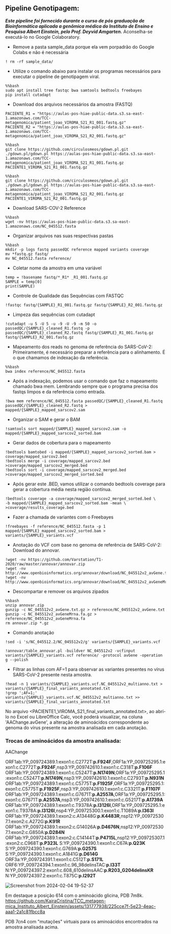 ## Pipeline Genotipagem:
***Este pipeline foi fornecido durante o curso de pós graduação de Bioinformática aplicada a genômica médica do Instituto de Ensino e Pesquisa Albert Einstein, pelo Prof. Deyvid Amgarten.*** Aconselha-se executá-lo no Google Colaboratory.

- Remove a pasta sample_data porque ela vem porpadrão do Google Colabs e não é necessária
```
! rm -rf sample_data/
```
- Utilize o comando abaixo para instalar os programas necessários para executar o pipeline de genotipagem viral.
```
%%bash
sudo apt install tree fastqc bwa samtools bedtools freebayes
pip install cutadapt
```
- Download dos arquivos necessários da amostra (FASTQ)
```
PACIENTE_R1 = "https://aulas-pos-hiae-public-data.s3.sa-east-1.amazonaws.com/TCC-metagenomica/patient_joao_VIROMA_S21_R1_001.fastq.gz"
PACIENTE_R2 = "https://aulas-pos-hiae-public-data.s3.sa-east-1.amazonaws.com/TCC-metagenomica/patient_joao_VIROMA_S21_R2_001.fastq.gz"
```
```
%%bash
git clone https://github.com/circulosmeos/gdown.pl.git
./gdown.pl/gdown.pl https://aulas-pos-hiae-public-data.s3.sa-east-1.amazonaws.com/TCC-metagenomica/patient_joao_VIROMA_S21_R1_001.fastq.gz PACIENTE1_VIROMA_S21_R1_001.fastq.gz
```
```
%%bash
git clone https://github.com/circulosmeos/gdown.pl.git
./gdown.pl/gdown.pl https://aulas-pos-hiae-public-data.s3.sa-east-1.amazonaws.com/TCC-metagenomica/patient_joao_VIROMA_S21_R2_001.fastq.gz PACIENTE1_VIROMA_S21_R2_001.fastq.gz
```
- Download SARS-COV-2 Reference
```
%%bash
wget -nv https://aulas-pos-hiae-public-data.s3.sa-east-1.amazonaws.com/NC_045512.fasta
```
- Organizar arquivos nas suas respectivas pastas
```
%%bash
mkdir -p logs fastq passedQC reference mapped variants coverage
mv *fastq.gz fastq/
mv NC_045512.fasta reference/
```
- Coletar nome da amostra em uma variável
```
temp = !basename fastq/*_R1* _R1_001.fastq.gz
SAMPLE = temp[0]
print(SAMPLE)
```
- Controle de Qualidade das Sequências com FASTQC
```
!fastqc fastq/{SAMPLE}_R1_001.fastq.gz fastq/{SAMPLE}_R2_001.fastq.gz
```
- Limpeza das sequências com cutadapt
```
!cutadapt -u 5 -U 5 -u -9 -U -9 -m 50 -o passedQC/{SAMPLE}_cleaned_R1.fastq -p passedQC/{SAMPLE}_cleaned_R2.fastq fastq/{SAMPLE}_R1_001.fastq.gz fastq/{SAMPLE}_R2_001.fastq.gz
```
- Mapeamento dos reads no genoma de referência do SARS-CoV-2: Primeiramente, é necessário preparar a referência para o alinhamento. É o que chamamos de indexação da referência.
```
%%bash
bwa index reference/NC_045512.fasta
```
- Após a indexação, podemos usar o comando que faz o mapeamento chamado bwa mem. Lembrando sempre que o programa precisa dos fastqs limpos e da referência como entrada.
```
!bwa mem reference/NC_045512.fasta passedQC/{SAMPLE}_cleaned_R1.fastq passedQC/{SAMPLE}_cleaned_R2.fastq > mapped/{SAMPLE}_mapped_sarscov2.sam
```
- Organizar o SAM e gerar o BAM
```
!samtools sort mapped/{SAMPLE}_mapped_sarscov2.sam -o mapped/{SAMPLE}_mapped_sarscov2_sorted.bam
```
- Gerar dados de cobertura para o mapeamento
```
!bedtools bamtobed -i mapped/{SAMPLE}_mapped_sarscov2_sorted.bam > coverage/mapped_sarcov2.bed
!bedtools merge -i coverage/mapped_sarcov2.bed >coverage/mapped_sarscov2_merged.bed
!bedtools sort -i coverage/mapped_sarscov2_merged.bed >coverage/mapped_sarscov2_merged_sorted.bed
```
- Após gerar este .BED, vamos utilizar o comando bedtools coverage para gerar a cobertura média nesta região contínua.
```
!bedtools coverage -a coverage/mapped_sarscov2_merged_sorted.bed \
-b mapped/{SAMPLE}_mapped_sarscov2_sorted.bam -mean \
>coverage/results_coverage.bed
```
- Fazer a chamada de variantes com o Freebayes
```
!freebayes -f reference/NC_045512.fasta -p 1 mapped/{SAMPLE}_mapped_sarscov2_sorted.bam > variants/{SAMPLE}_variants.vcf
```
- Anotação do VCF com base no genoma de referência de SARS-CoV-2: Download do annovar.
```
!wget -nv https://github.com/Varstation/T1-2020/raw/master/annovar/annovar.zip
!wget -nv http://www.openbioinformatics.org/annovar/download/NC_045512v2_avGene.txt.gz
!wget -nv http://www.openbioinformatics.org/annovar/download/NC_045512v2_avGeneMrna.fa.gz
```
- Descompartar e remover os arquivos zipados
```
%%bash
unzip annovar.zip
gunzip -c NC_045512v2_avGene.txt.gz > reference/NC_045512v2_avGene.txt
gunzip -c NC_045512v2_avGeneMrna.fa.gz > reference/NC_045512v2_avGeneMrna.fa
rm annovar.zip *.gz
```
- Comando anotação
```
!sed -i 's/NC_045512.2/NC_045512v2/g' variants/{SAMPLE}_variants.vcf
```
```
!annovar/table_annovar.pl -buildver NC_045512v2 -vcfinput variants/{SAMPLE}_variants.vcf reference/ -protocol avGene -operation g --polish
```
- Filtrar as linhas com AF=1 para observar as variantes presentes no vírus SARS-CoV-2 presente nesta amostra.
```
!head -n 1 variants/{SAMPLE}_variants.vcf.NC_045512v2_multianno.txt > variants/{SAMPLE}_final_variants_annotated.txt
!grep ';AF=1;' variants/{SAMPLE}_variants.vcf.NC_045512v2_multianno.txt >> variants/{SAMPLE}_final_variants_annotated.txt
```
No arquivo <PACIENTE1_VIROMA_S21_final_variants_annotated.txt>, ao abri-lo no Excel ou LibreOffice Calc, você poderá visualizar, na coluna 'AAChange.avGene', a alteração de aminoácidos correspondente ao genoma do vírus presente na amostra analisada em cada anotação.

### Trocas de aminoácidos da amostra analisada:
AAChange

ORF1ab:YP_009724389.1:exon1:c.C2772T:**p.F924F**,ORF1a:YP_009725295.1:exon1:c.C2772T:**p.F924F**,nsp3:YP_009742610.1:exon1:c.C318T:**p.F106F**
ORF1ab:YP_009724389.1:exon1:c.C5247T:**p.N1749N**,ORF1a:YP_009725295.1:exon1:c.C5247T:**p.N1749N**,nsp3:YP_009742610.1:exon1:c.C2793T:**p.N931N**
ORF1ab:YP_009724389.1:exon1:c.C5775T:**p.F1925F**,ORF1a:YP_009725295.1:exon1:c.C5775T:**p.F1925F**,nsp3:YP_009742610.1:exon1:c.C3321T:**p.F1107F**
ORF1ab:YP_009724389.1:exon1:c.G7671T:**p.A2557A**,ORF1a:YP_009725295.1:exon1:c.G7671T:**p.A2557A**,nsp3:YP_009742610.1:exon1:c.G5217T:**p.A1739A**
ORF1ab:YP_009724389.1:exon1:c.T9378A:**p.I3126I**,ORF1a:YP_009725295.1:exon1:c.T9378A:**p.I3126I**,nsp4:YP_009725300.1:exon1:c.T1089A:**p.I363I**
ORF1ab:YP_009724389.1:exon2:c.A13448G:**p.K4483R**,nsp12:YP_009725307.1:exon2:c.A272G:**p.K91R**
ORF1ab:YP_009724389.1:exon2:c.G14026A:**p.D4676N**,nsp12:YP_009725307.1:exon2:c.G850A:**p.D284N**
ORF1ab:YP_009724389.1:exon2:c.C14144T:**p.P4715L**,nsp12:YP_009725307.1:exon2:c.C968T:**p.P323L**
S:YP_009724390.1:exon1:c.C67A:**p.Q23K**
S:YP_009724390.1:exon1:c.G769A:**p.G257S**
S:YP_009724390.1:exon1:c.A1841G:**p.D614G**
ORF3a:YP_009724391.1:exon1:c.C512T:**p.S171L**
ORF6:YP_009724394.1:exon1:c.96_98delinsTAC:**p.I33T**
N:YP_009724397.2:exon1:c.608_610delinsAAC:**p.R203_G204delinsKR**
N:YP_009724397.2:exon1:c.T875C:**p.I292T**


![Screenshot from 2024-02-04 19-52-37](https://github.com/KairaCristina/TCC_metagen-mica_Instituto_Albert_Einstein/assets/131777938/98eb2d84-dc1f-422e-ae99-eeb62920f856)



Em destaque a posição 614 com o aminoácido glicina, PDB 7m8k.
https://github.com/KairaCristina/TCC_metagen-mica_Instituto_Albert_Einstein/assets/131777938/225cce7f-5e23-4eac-aaa1-2a1c81fbcc8a

PDB 7cn4 com "mutações" virtuais para os aminoácidos encontrados na amostra analisada acima.


